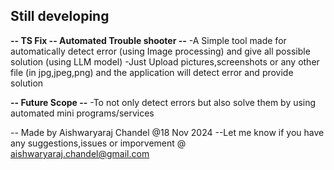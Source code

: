 
## Still developing ##

**-- TS Fix -- Automated Trouble shooter --**
-A Simple tool made for automatically detect error (using Image processing) and give all possible solution (using LLM model)
-Just Upload pictures,screenshots or any other file (in jpg,jpeg,png) and the application will detect error and provide solution

**-- Future Scope --**
-To not only detect errors but also solve them by using automated mini programs/services



-- Made by Aishwaryaraj Chandel @18 Nov 2024
--Let me know if you have any suggestions,issues or imporvement @ aishwaryaraj.chandel@gmail.com
